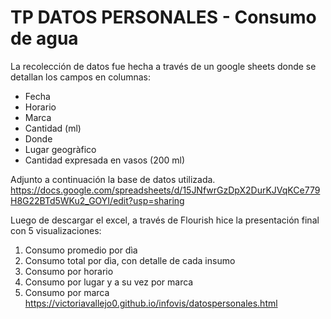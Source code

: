 # TP DATOS PERSONALES - Consumo de agua
La recolección de datos fue hecha a través de un google sheets donde se detallan los campos en columnas:
- Fecha
- Horario
- Marca
- Cantidad (ml)
- Donde
- Lugar geogràfico
- Cantidad expresada en vasos (200 ml)

Adjunto a continuación la base de datos utilizada. 
https://docs.google.com/spreadsheets/d/15JNfwrGzDpX2DurKJVqKCe779H8G22BTd5WKu2_GOYI/edit?usp=sharing

Luego de descargar el excel, a través de Flourish hice la presentación final con 5 visualizaciones:
1. Consumo promedio por dìa
2. Consumo total por dìa, con detalle de cada insumo
3. Consumo por horario
4. Consumo por lugar y a su vez por marca
5. Consumo por marca
https://victoriavallejo0.github.io/infovis/datospersonales.html
